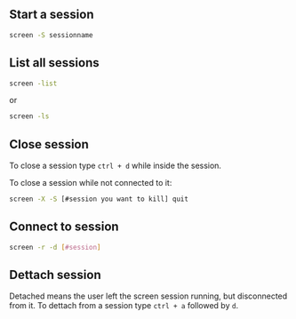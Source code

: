 ## Start a session

```sh
screen -S sessionname
```

## List all sessions

```sh
screen -list
```

or

```sh
screen -ls
```

## Close session

To close a session type `ctrl + d` while inside the session.

To close a session while not connected to it:

```sh
screen -X -S [#session you want to kill] quit
```

## Connect to session

```sh
screen -r -d [#session]
```

## Dettach session

Detached means the user left the screen session running, but disconnected from it. To dettach from a session type `ctrl + a` followed by `d`.